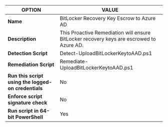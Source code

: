 |**OPTION**|**VALUE**|
--- | --- |
|**Name**|BitLocker Recovery Key Escrow to Azure AD|
|**Description**|This Proactive Remediation will ensure BitLocker recovery keys are escrowed to Azure AD.|
|**Detection Script**|Detect-UploadBitLockerKeytoAAD.ps1|
|**Remediation Script**|Remediate-UploadBitLockerKeytoAAD.ps1|
|**Run this script using the logged-on credentials**|No|
|**Enforce script signature check**|No|
|**Run script in 64-bit PowerShell**|Yes|